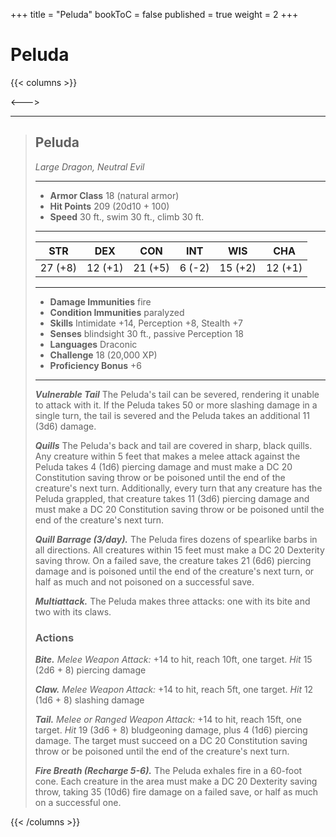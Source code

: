 +++
title = "Peluda"
bookToC = false
published = true
weight = 2
+++

# Peluda

{{< columns >}}

<--->

<div class="phb">

___
> ## Peluda
>*Large Dragon, Neutral Evil*
> ___
> - **Armor Class** 18 (natural armor)
> - **Hit Points** 209 (20d10 + 100)
> - **Speed** 30 ft., swim 30 ft., climb 30 ft.
>___
>|STR|DEX|CON|INT|WIS|CHA|
>|:---:|:---:|:---:|:---:|:---:|:---:|
>|27 (+8)|12 (+1)|21 (+5)|6 (-2)|15 (+2)|12 (+1)|
>___
> - **Damage Immunities** fire
> - **Condition Immunities** paralyzed
> - **Skills** Intimidate +14, Perception +8, Stealth +7
> - **Senses** blindsight 30 ft., passive Perception 18
> - **Languages** Draconic
> - **Challenge** 18 (20,000 XP)
> - **Proficiency Bonus** +6
> ___
> ***Vulnerable Tail*** The Peluda's tail can be severed, rendering it unable to attack with it. If the Peluda takes 50 or more slashing damage in a single turn, the tail is severed and the Peluda takes an additional 11 (3d6) damage.
> 
> ***Quills*** The Peluda's back and tail are covered in sharp, black quills. Any creature within 5 feet that makes a melee attack against the Peluda takes 4 (1d6) piercing damage and must make a DC 20 Constitution saving throw or be poisoned until the end of the creature's next turn. Additionally, every turn that any creature has the Peluda grappled, that creature takes 11 (3d6) piercing damage and must make a DC 20 Constitution saving throw or be poisoned until the end of the creature's next turn.
> 
> ***Quill Barrage (3/day).*** The Peluda fires dozens of spearlike barbs in all directions. All creatures within 15 feet must make a DC 20 Dexterity saving throw. On a failed save, the creature takes 21 (6d6) piercing damage and is poisoned until the end of the creature's next turn, or half as much and not poisoned on a successful save.
> 
> ***Multiattack.*** The Peluda makes three attacks: one with its bite and two with its claws.
> 
> ### Actions
> ***Bite.*** *Melee Weapon Attack:* +14 to hit, reach 10ft, one target. *Hit* 15 (2d6 + 8) piercing damage
> 
> ***Claw.*** *Melee Weapon Attack:* +14 to hit, reach 5ft, one target. *Hit* 12 (1d6 + 8) slashing damage
> 
> ***Tail.*** *Melee or Ranged Weapon Attack:* +14 to hit, reach 15ft, one target. *Hit* 19 (3d6 + 8) bludgeoning damage, plus 4 (1d6) piercing damage. The target must succeed on a DC 20 Constitution saving throw or be poisoned until the end of the creature's next turn.
> 
> ***Fire Breath (Recharge 5-6).*** The Peluda exhales fire in a 60-foot cone. Each creature in the area must make a DC 20 Dexterity saving throw, taking 35 (10d6) fire damage on a failed save, or half as much on a successful one.

</div>

{{< /columns >}}